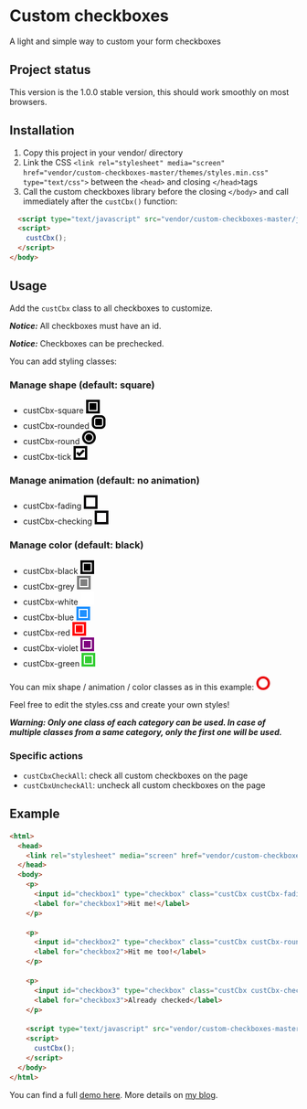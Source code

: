 # Custom checkboxes

A light and simple way to custom your form checkboxes

## Project status

This version is the 1.0.0 stable version, this should work smoothly on most browsers.

## Installation

1. Copy this project in your vendor/ directory
2. Link the CSS `<link rel="stylesheet" media="screen" href="vendor/custom-checkboxes-master/themes/styles.min.css" type="text/css">` between the `<head>` and closing `</head>`tags
3. Call the custom checkboxes library before the closing `</body>` and call immediately after the `custCbx()` function:
``` html
  <script type="text/javascript" src="vendor/custom-checkboxes-master/js/customCheckboxes_1.0.min.js"></script>
  <script>
    custCbx();
  </script>
</body>
```

## Usage

Add the `custCbx` class to all checkboxes to customize.

***Notice:*** All checkboxes must have an id.

***Notice:*** Checkboxes can be prechecked.

You can add styling classes:

### Manage shape (default: square)
* custCbx-square ![custCbx-square](/example/custCbx-square.png?raw=true)
* custCbx-rounded ![custCbx-rounded](/example/custCbx-rounded.png?raw=true)
* custCbx-round ![custCbx-round](/example/custCbx-round.png?raw=true)
* custCbx-tick ![custCbx-tick](/example/custCbx-tick.png?raw=true)

### Manage animation (default: no animation)
* custCbx-fading ![custCbx-fading](/example/custCbx-fading.gif?raw=true)
* custCbx-checking ![custCbx-checking](/example/custCbx-checking.gif?raw=true)

### Manage color (default: black)
* custCbx-black ![custCbx-black](/example/custCbx-black.png?raw=true)
* custCbx-grey ![custCbx-grey](/example/custCbx-grey.png?raw=true)
* custCbx-white ![custCbx-white](/example/custCbx-white.png?raw=true)
* custCbx-blue ![custCbx-blue](/example/custCbx-blue.png?raw=true)
* custCbx-red ![custCbx-red](/example/custCbx-red.png?raw=true)
* custCbx-violet ![custCbx-violet](/example/custCbx-violet.png?raw=true)
* custCbx-green ![custCbx-green](/example/custCbx-green.png?raw=true)

You can mix shape / animation / color classes as in this example: ![custCbx-mixed-example](/example/custCbx_mixed-example.gif?raw=true)

Feel free to edit the styles.css and create your own styles!

***Warning: Only one class of each category can be used. In case of multiple classes from a same category, only the first one will be used.***

### Specific actions

* `custCbxCheckAll`: check all custom checkboxes on the page
* `custCbxUncheckAll`: uncheck all custom checkboxes on the page

## Example

``` html
<html>
  <head>
    <link rel="stylesheet" media="screen" href="vendor/custom-checkboxes-master/themes/styles.min.css" type="text/css" >
  </head>
  <body>
    <p>
      <input id="checkbox1" type="checkbox" class="custCbx custCbx-fading">
      <label for="checkbox1">Hit me!</label>
    </p>

    <p>
      <input id="checkbox2" type="checkbox" class="custCbx custCbx-round custCbx-red">
      <label for="checkbox2">Hit me too!</label>
    </p>

    <p>
      <input id="checkbox3" type="checkbox" class="custCbx custCbx-checking" checked>
      <label for="checkbox3">Already checked</label>
    </p>
    
    <script type="text/javascript" src="vendor/custom-checkboxes-master/js/customCheckboxes_1.0.min.js"></script>
    <script>
      custCbx();
    </script>
  </body>
</html>
```

You can find a full [demo here](https://codepen.io/alexisr/pen/VRyZrY). More details on [my blog](https://alx.design/article/14-custom-checkboxes).
